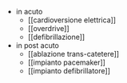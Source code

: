 - in acuto
	- [[cardioversione elettrica]]
	- [[overdrive]]
	- [[defibrillazione]]
- in post acuto
	- [[ablazione trans-catetere]]
	- [[impianto pacemaker]]
	- [[impianto defibrillatore]]